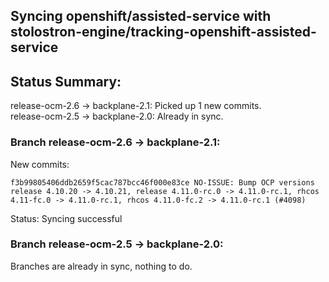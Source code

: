 ## Syncing openshift/assisted-service with stolostron-engine/tracking-openshift-assisted-service

## Status Summary:

release-ocm-2.6 -> backplane-2.1: Picked up 1 new commits.  
release-ocm-2.5 -> backplane-2.0: Already in sync.  

### Branch release-ocm-2.6 -> backplane-2.1:

New commits:

```
f3b99805406ddb2659f5cac787bcc46f000e83ce NO-ISSUE: Bump OCP versions release 4.10.20 -> 4.10.21, release 4.11.0-rc.0 -> 4.11.0-rc.1, rhcos 4.11-fc.0 -> 4.11.0-rc.1, rhcos 4.11.0-fc.2 -> 4.11.0-rc.1 (#4098)
```

Status: Syncing successful

### Branch release-ocm-2.5 -> backplane-2.0:

Branches are already in sync, nothing to do.
